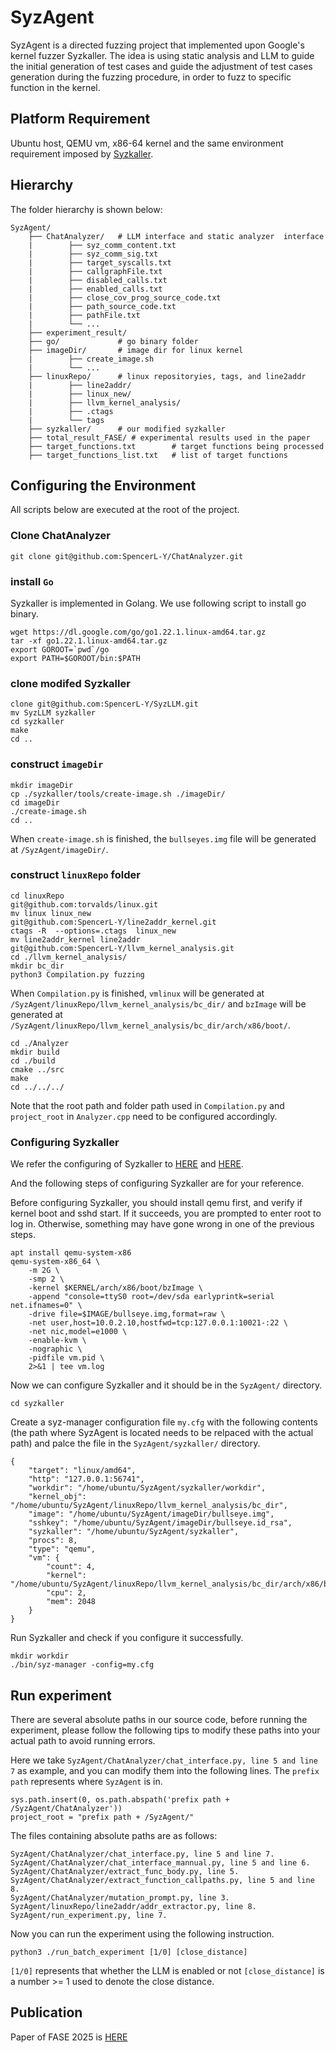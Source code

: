 # SyzAgent

SyzAgent is a directed fuzzing project that implemented upon Google's kernel fuzzer Syzkaller. The idea is using static analysis and LLM to guide the initial generation of test cases and guide the adjustment of test cases generation during the fuzzing procedure, in order to fuzz to specific function in the kernel.

## Platform Requirement

Ubuntu host, QEMU vm, x86-64 kernel and the same environment requirement imposed by [Syzkaller](https://github.com/google/syzkaller/).

## Hierarchy
The folder hierarchy is shown below:

```
SyzAgent/ 
    ├── ChatAnalyzer/   # LLM interface and static analyzer  interface
    |        ├── syz_comm_content.txt
    |        ├── syz_comm_sig.txt
    |        ├── target_syscalls.txt
    |        ├── callgraphFile.txt
    |        ├── disabled_calls.txt
    |        ├── enabled_calls.txt
    |        ├── close_cov_prog_source_code.txt
    |        ├── path_source_code.txt
    |        ├── pathFile.txt
    |        └── ...
    ├── experiment_result/ 
    ├── go/             # go binary folder
    ├── imageDir/       # image dir for linux kernel
    |        ├── create_image.sh
    |        └── ...
    ├── linuxRepo/      # linux repositoryies, tags, and line2addr
    |        ├── line2addr/ 
    |        ├── linux_new/ 
    |        ├── llvm_kernel_analysis/ 
    |        ├── .ctags
    |        └── tags
    ├── syzkaller/      # our modified syzkaller 
    ├── total_result_FASE/ # experimental results used in the paper
    ├── target_functions.txt        # target functions being processed
    ├── target_functions_list.txt   # list of target functions
```

## Configuring the Environment

All scripts below are executed at the root of the project.
###  Clone ChatAnalyzer

```
git clone git@github.com:SpencerL-Y/ChatAnalyzer.git
```

### install ```Go```

Syzkaller is implemented in Golang. We use following script to install go binary. 

```
wget https://dl.google.com/go/go1.22.1.linux-amd64.tar.gz
tar -xf go1.22.1.linux-amd64.tar.gz
export GOROOT=`pwd`/go
export PATH=$GOROOT/bin:$PATH
```

### clone modifed Syzkaller
```
clone git@github.com:SpencerL-Y/SyzLLM.git
mv SyzLLM syzkaller
cd syzkaller
make
cd ..
```

### construct ```imageDir```

```
mkdir imageDir
cp ./syzkaller/tools/create-image.sh ./imageDir/
cd imageDir
./create-image.sh
cd ..
```

When `create-image.sh` is finished, the `bullseyes.img` file will be generated at `/SyzAgent/imageDir/`.

### construct ```linuxRepo``` folder
```
cd linuxRepo
git@github.com:torvalds/linux.git
mv linux linux_new
git@github.com:SpencerL-Y/line2addr_kernel.git
ctags -R  --options=.ctags  linux_new
mv line2addr_kernel line2addr
git@github.com:SpencerL-Y/llvm_kernel_analysis.git
cd ./llvm_kernel_analysis/
mkdir bc_dir
python3 Compilation.py fuzzing
```

When `Compilation.py` is finished, `vmlinux` will be generated at `/SyzAgent/linuxRepo/llvm_kernel_analysis/bc_dir/` and `bzImage` will be generated at `/SyzAgent/linuxRepo/llvm_kernel_analysis/bc_dir/arch/x86/boot/`.

```
cd ./Analyzer
mkdir build
cd ./build
cmake ../src
make 
cd ../../../
```

Note that the root path and folder path used in ```Compilation.py``` and ```project_root``` in ```Analyzer.cpp``` need to be configured accordingly.

### Configuring Syzkaller

We refer the configuring of Syzkaller to [HERE](https://github.com/SpencerL-Y/SyzLLM/blob/master/docs/linux/setup_ubuntu-host_qemu-vm_x86-64-kernel.md) and [HERE](https://github.com/SpencerL-Y/SyzLLM/blob/master/docs/linux/setup.md).

And the following steps of configuring Syzkaller are for your reference.

Before configuring Syzkaller, you should install qemu first, and verify if kernel boot and sshd start. If it succeeds, you are prompted to enter root to log in. Otherwise, something may have gone wrong in one of the previous steps.
```
apt install qemu-system-x86 
qemu-system-x86_64 \
	-m 2G \
	-smp 2 \
	-kernel $KERNEL/arch/x86/boot/bzImage \   
	-append "console=ttyS0 root=/dev/sda earlyprintk=serial net.ifnames=0" \
	-drive file=$IMAGE/bullseye.img,format=raw \   
	-net user,host=10.0.2.10,hostfwd=tcp:127.0.0.1:10021-:22 \
	-net nic,model=e1000 \
	-enable-kvm \
	-nographic \
	-pidfile vm.pid \
	2>&1 | tee vm.log
```

Now we can configure Syzkaller and it should be in the `SyzAgent/` directory.
 ```
cd syzkaller
 ```
Create a syz-manager configuration file `my.cfg` with the following contents (the path where SyzAgent is located needs to be relpaced with the actual path) and palce the file in the `SyzAgent/syzkaller/` directory.
```
{
    "target": "linux/amd64",
    "http": "127.0.0.1:56741",
    "workdir": "/home/ubuntu/SyzAgent/syzkaller/workdir",
    "kernel_obj": "/home/ubuntu/SyzAgent/linuxRepo/llvm_kernel_analysis/bc_dir",
    "image": "/home/ubuntu/SyzAgent/imageDir/bullseye.img",
    "sshkey": "/home/ubuntu/SyzAgent/imageDir/bullseye.id_rsa",
    "syzkaller": "/home/ubuntu/SyzAgent/syzkaller",
    "procs": 8,
    "type": "qemu",
    "vm": {
        "count": 4,
        "kernel": "/home/ubuntu/SyzAgent/linuxRepo/llvm_kernel_analysis/bc_dir/arch/x86/boot/bzImage",
        "cpu": 2,
        "mem": 2048
    }
}
```
Run Syzkaller and check if you configure it successfully.
```
mkdir workdir
./bin/syz-manager -config=my.cfg
```

## Run experiment

There are several absolute paths in our source code, before running the experiment, please follow the following tips to modify these paths into your actual path to avoid running errors. 

Here we take `SyzAgent/ChatAnalyzer/chat_interface.py, line 5 and line 7` as example, and you can modify them into the following lines. The `prefix path` represents where `SyzAgent` is in.

```
sys.path.insert(0, os.path.abspath('prefix path + /SyzAgent/ChatAnalyzer'))
project_root = "prefix path + /SyzAgent/"
```

The files containing absolute paths are as follows:

```
SyzAgent/ChatAnalyzer/chat_interface.py, line 5 and line 7.
SyzAgent/ChatAnalyzer/chat_interface_mannual.py, line 5 and line 6.
SyzAgent/ChatAnalyzer/extract_func_body.py, line 5.
SyzAgent/ChatAnalyzer/extract_function_callpaths.py, line 5 and line 8.
SyzAgent/ChatAnalyzer/mutation_prompt.py, line 3.
SyzAgent/linuxRepo/line2addr/addr_extractor.py, line 8.
SyzAgent/run_experiment.py, line 7.
```

Now you can run the experiment using the following instruction.

```
python3 ./run_batch_experiment [1/0] [close_distance]
```

```[1/0]``` represents that whether the LLM is enabled or not
```[close_distance]``` is a number >= 1 used to denote the close distance.


## Publication

Paper of FASE 2025 is [HERE](https://arxiv.org/abs/2503.02301)

